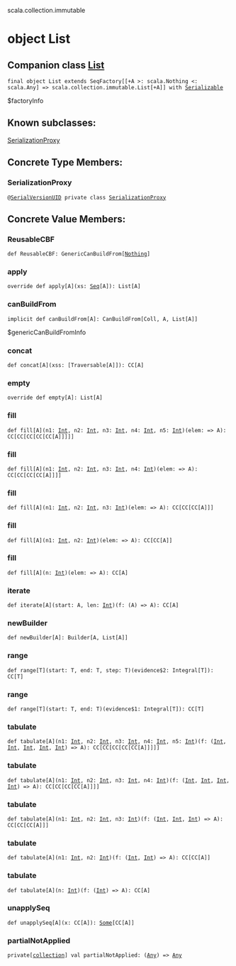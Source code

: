 scala.collection.immutable
# object List

## Companion class <a href="./List.md">List</a>

<pre><code class="language-scala" >final object List extends SeqFactory[[+A >: scala.Nothing <: scala.Any] => scala.collection.immutable.List[+A]] with <a href="../../Serializable.md">Serializable</a></pre></code>
$factoryInfo

## Known subclasses:
<a href="./List$/SerializationProxy.md">SerializationProxy</a>
## Concrete Type Members:
### SerializationProxy
<pre><code class="language-scala" >@<a href="../../SerialVersionUID.md">SerialVersionUID</a> private class <a href="./List$/SerializationProxy.md">SerializationProxy</a></pre></code>
## Concrete Value Members:
### ReusableCBF
<pre><code class="language-scala" >def ReusableCBF: GenericCanBuildFrom[<a href="../../Nothing.md">Nothing</a>]</pre></code>

### apply
<pre><code class="language-scala" >override def apply[A](xs: <a href="../Seq.md">Seq</a>[A]): List[A]</pre></code>

### canBuildFrom
<pre><code class="language-scala" >implicit def canBuildFrom[A]: CanBuildFrom[Coll, A, List[A]]</pre></code>
$genericCanBuildFromInfo

### concat
<pre><code class="language-scala" >def concat[A](xss: <a href="../../<repeated>.md"><repeated></a>[Traversable[A]]): CC[A]</pre></code>

### empty
<pre><code class="language-scala" >override def empty[A]: List[A]</pre></code>

### fill
<pre><code class="language-scala" >def fill[A](n1: <a href="../../Int.md">Int</a>, n2: <a href="../../Int.md">Int</a>, n3: <a href="../../Int.md">Int</a>, n4: <a href="../../Int.md">Int</a>, n5: <a href="../../Int.md">Int</a>)(elem: => A): CC[CC[CC[CC[CC[A]]]]]</pre></code>

### fill
<pre><code class="language-scala" >def fill[A](n1: <a href="../../Int.md">Int</a>, n2: <a href="../../Int.md">Int</a>, n3: <a href="../../Int.md">Int</a>, n4: <a href="../../Int.md">Int</a>)(elem: => A): CC[CC[CC[CC[A]]]]</pre></code>

### fill
<pre><code class="language-scala" >def fill[A](n1: <a href="../../Int.md">Int</a>, n2: <a href="../../Int.md">Int</a>, n3: <a href="../../Int.md">Int</a>)(elem: => A): CC[CC[CC[A]]]</pre></code>

### fill
<pre><code class="language-scala" >def fill[A](n1: <a href="../../Int.md">Int</a>, n2: <a href="../../Int.md">Int</a>)(elem: => A): CC[CC[A]]</pre></code>

### fill
<pre><code class="language-scala" >def fill[A](n: <a href="../../Int.md">Int</a>)(elem: => A): CC[A]</pre></code>

### iterate
<pre><code class="language-scala" >def iterate[A](start: A, len: <a href="../../Int.md">Int</a>)(f: (A) => A): CC[A]</pre></code>

### newBuilder
<pre><code class="language-scala" >def newBuilder[A]: Builder[A, List[A]]</pre></code>

### range
<pre><code class="language-scala" >def range[T](start: T, end: T, step: T)(evidence$2: Integral[T]): CC[T]</pre></code>

### range
<pre><code class="language-scala" >def range[T](start: T, end: T)(evidence$1: Integral[T]): CC[T]</pre></code>

### tabulate
<pre><code class="language-scala" >def tabulate[A](n1: <a href="../../Int.md">Int</a>, n2: <a href="../../Int.md">Int</a>, n3: <a href="../../Int.md">Int</a>, n4: <a href="../../Int.md">Int</a>, n5: <a href="../../Int.md">Int</a>)(f: (<a href="../../Int.md">Int</a>, <a href="../../Int.md">Int</a>, <a href="../../Int.md">Int</a>, <a href="../../Int.md">Int</a>, <a href="../../Int.md">Int</a>) => A): CC[CC[CC[CC[CC[A]]]]]</pre></code>

### tabulate
<pre><code class="language-scala" >def tabulate[A](n1: <a href="../../Int.md">Int</a>, n2: <a href="../../Int.md">Int</a>, n3: <a href="../../Int.md">Int</a>, n4: <a href="../../Int.md">Int</a>)(f: (<a href="../../Int.md">Int</a>, <a href="../../Int.md">Int</a>, <a href="../../Int.md">Int</a>, <a href="../../Int.md">Int</a>) => A): CC[CC[CC[CC[A]]]]</pre></code>

### tabulate
<pre><code class="language-scala" >def tabulate[A](n1: <a href="../../Int.md">Int</a>, n2: <a href="../../Int.md">Int</a>, n3: <a href="../../Int.md">Int</a>)(f: (<a href="../../Int.md">Int</a>, <a href="../../Int.md">Int</a>, <a href="../../Int.md">Int</a>) => A): CC[CC[CC[A]]]</pre></code>

### tabulate
<pre><code class="language-scala" >def tabulate[A](n1: <a href="../../Int.md">Int</a>, n2: <a href="../../Int.md">Int</a>)(f: (<a href="../../Int.md">Int</a>, <a href="../../Int.md">Int</a>) => A): CC[CC[A]]</pre></code>

### tabulate
<pre><code class="language-scala" >def tabulate[A](n: <a href="../../Int.md">Int</a>)(f: (<a href="../../Int.md">Int</a>) => A): CC[A]</pre></code>

### unapplySeq
<pre><code class="language-scala" >def unapplySeq[A](x: CC[A]): <a href="../../Some.md">Some</a>[CC[A]]</pre></code>

### partialNotApplied
<pre><code class="language-scala" >private[<a href="../../collection.md">collection</a>] val partialNotApplied: (<a href="../../Any.md">Any</a>) => <a href="../../Any.md">Any</a></pre></code>

